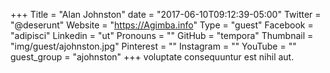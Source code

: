 +++
Title = "Alan Johnston"
date = "2017-06-10T09:12:39-05:00"
Twitter = "@deserunt"
Website = "https://Agimba.info"
Type = "guest"
Facebook = "adipisci"
Linkedin = "ut"
Pronouns = ""
GitHub = "tempora"
Thumbnail = "img/guest/ajohnston.jpg"
Pinterest = ""
Instagram = ""
YouTube = ""
guest_group = "ajohnston"
+++
voluptate consequuntur est nihil aut.
